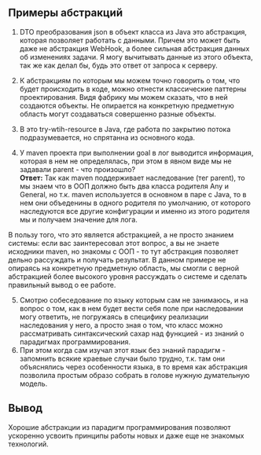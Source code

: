 ## Примеры абстракций

1. DTO преобразования json в объект класса из Java это абстракция, которая позволяет работать с данными.
Причем это может быть даже не абстракция WebHook, а более сильная абстракция данных об изменениях задачи. 
Я могу вычитывать данные из этого объекта, так же как делал бы, будь это ответ от запроса к серверу.


2. К абстракциям по которым мы можем точно говорить о том, что будет происходить в коде, можно отнести классические паттерны проектирования.
Видя фабрику мы можем сказать, что в ней создаются объекты. Не опирается на конкретную предметную область могут создаваться совершенно разные объекты.

3. В это try-wtih-resource в Java, где работа по закрытию потока подразумевается, но спрятанна из основного кода.

4. У maven проекта при выполнении goal в лог выводится информация, которая в нем не определялась, при этом в явном виде мы не задавали рarent - что произошло?  
**Ответ:** Так как maven поддерживает наследование (тег parent), то мы знаем что в ООП должно быть два класса родителя Any и General, но т.к. maven используется в основном в паре с Java, то в нем они объеденины в одного родителя по умолчанию,
от которого наследуются все другие конфигурации и именно из этого родителя мы и получаем значение для лога.  

В пользу того, что это является абстракцией, а не просто знанием системы: если вас заинтересовал этот вопрос, а вы не знаете исходники maven, но знакомы с ООП - то тут абстракция позволяет дельно рассуждать и получать результат.
В данном примере не опираясь на конкретную предметную область, мы смогли с верной абстракцией более высокого уровня рассуждать о системе и сделать правильный вывод о ее работе.

5. Смотрю собеседование по языку которым сам не занимаюсь, и на вопрос о том, как в нем будет вести себя поле при наследовании могу ответить, не погружаясь в специфику реализации наследования у него, а просто зная о том, что класс можно рассматривать синтаксический сахар над функцией - из знаний о парадигмах программирования.
6. При этом когда сам изучал этот язык без знаний парадигм - запомнить всякие краевые случаи было трудно, т.к. там они объяснялись через особенности языка, в то время как абстракция позволила простым образо собрать в голове нужную думательную модель. 

## Вывод
Хорошие абстракции из парадигм программирования позволяют ускоренно усвоить принципы работы новых и даже еще не знакомых технологий.
